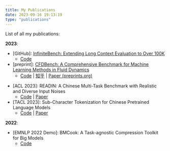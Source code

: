 ```yaml
---
title: My Publications
date: 2023-09-16 19:13:19
type: "publications"
---
```

<!-- # My Publications -->

List of all my publications:

**2023**:

- [GitHub]: [InfiniteBench: Extending Long Context Evaluation to Over 100K](/2024/01/10/InfiniteBench/)
    - [Code](http://www.github.com/OpenBMB/InfiniteBench)
- [preprint]: [CFDBench: A Comprehensive Benchmark for Machine Learning Methods in Fluid Dynamics](/2023/09/16/CFDBench/)
    - [Code](https://www.github.com/luo-yining/CFDBench) | [知乎](https://zhuanlan.zhihu.com/p/656033757) | [Paper (preprints.org)](https://www.preprints.org/manuscript/202309.1550/v1)
<!-- - [preprint] [Robust and Scalable Model Editing for Large Language Models](/2023/09/14/EREN/) -->
- [ACL 2023]: READIN: A Chinese Multi-Task Benchmark with Realistic and Diverse Input Noises
    - [Code](https://www.github.com/THUNLP/READIN) | [Paper](https://aclanthology.org/2023.acl-long.460/)
- [TACL 2023]: Sub-Character Tokenization for Chinese Pretrained Language Models
    - [Code](https://www.github.com/THUNLP/SubCharTokenization) | [Paper](https://aclanthology.org/2023.tacl-1.28/)

**2022**:

- [EMNLP 2022 Demo]: BMCook: A Task-agnostic Compression Toolkit for Big Models
    - [Code](https://www.github.com/OpenBMB/BMCook)

